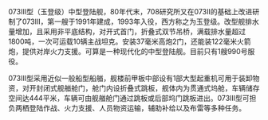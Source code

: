 073Ⅲ型（玉登级）中型登陆舰，80年代末，708研究所又在073Ⅱ的基础上改进研制了073III，第一艘于1991年建成，1993年入役，西方称之为玉登级。改型舰排水量增加，且采用非平底结构，对开式首门，折叠式双节吊桥，满载排水量超过1800吨，一次可运载10辆主战坦克。安装37毫米高炮2门，还能装122毫米火箭炮，提供对岸火力支援。可算是一种现代化的中型登陆舰。目前只有1艘990号服役。

073III型采用近似一般船型船艏，舰楼前甲板中部设有1部大型起重机可用于装卸物资，对开封闭式舰艏舱门，舱门内设折叠式跳板，舰体内为贯通式坞舱，车辆储存空间达444平米，车辆可由舰艏舱门通过跳板或后部坞门跳板进出。073III型可担负两栖登陆作战、火力支援、人员物资运输，辅助补给以及布雷等多种任务。
